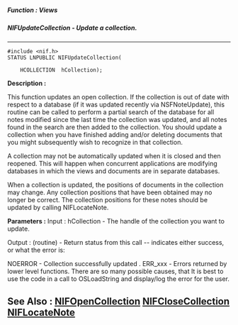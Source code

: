 ##### Function : Views
##### NIFUpdateCollection - Update a collection.
---
```
#include <nif.h>
STATUS LNPUBLIC NIFUpdateCollection(

	HCOLLECTION  hCollection);
```
**Description :**

This function updates an open collection.  If the collection is out of date 
with respect to a database (if it was updated recently via NSFNoteUpdate), this 
routine can be called to perform a partial search of the database for all notes 
modified since the last time the collection was updated, and all notes found in 
the search are then added to the collection.  You should update a collection 
when you have finished adding and/or deleting documents that you might 
subsequently wish to recognize in that collection.

A collection may not be automatically updated when it is closed and then 
reopened. This will happen when concurrent applications are modifying databases 
in which the views and documents are in separate databases.

When a collection is updated, the positions of documents in the collection may 
change.  Any collection positions that have been obtained may no longer be 
correct.  The collection positions for these notes should be updated by calling 
NIFLocateNote.

**Parameters :**
Input :
hCollection  -  The handle of the collection you want to update.

Output :
(routine)  -  Return status from this call -- indicates either success, or what the error is:

NOERROR - Collection successfully updated .
ERR_xxx - Errors returned by lower level functions.  There are so many possible causes, that It is best to use the code in a call to OSLoadString and display/log the error for the user.



**See Also :**
[NIFOpenCollection](/domino-c-api-docs/reference/Func/NIFOpenCollection)
[NIFCloseCollection](/domino-c-api-docs/reference/Func/NIFCloseCollection)
[NIFLocateNote](/domino-c-api-docs/reference/Func/NIFLocateNote)
---
